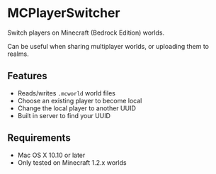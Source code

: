 # MCPlayerSwitcher

Switch players on Minecraft (Bedrock Edition) worlds.

Can be useful when sharing multiplayer worlds, or uploading them to realms.

## Features

* Reads/writes `.mcworld` world files
* Choose an existing player to become local
* Change the local player to another UUID
* Built in server to find your UUID
 
## Requirements

* Mac OS X 10.10 or later
* Only tested on Minecraft 1.2.x worlds
